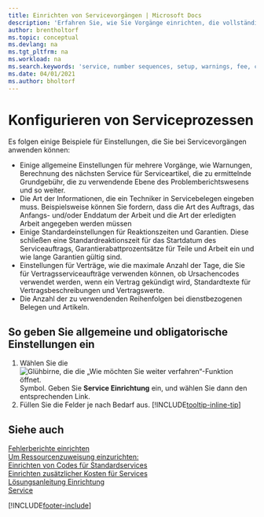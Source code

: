```yaml
---
title: Einrichten von Servicevorgängen | Microsoft Docs
description: 'Erfahren Sie, wie Sie Vorgänge einrichten, die vollständige Zufriedenheit Ihrer Debitoren mit Ihrem Debitorendienst sicherzustellen.'
author: brentholtorf
ms.topic: conceptual
ms.devlang: na
ms.tgt_pltfrm: na
ms.workload: na
ms.search.keywords: 'service, number sequences, setup, warnings, fee, contracts, warranties'
ms.date: 04/01/2021
ms.author: bholtorf
---
```

# <a name="configure-service-processes"></a><a name="configure-service-processes"></a>Konfigurieren von Serviceprozessen
Es folgen einige Beispiele für Einstellungen, die Sie bei Servicevorgängen anwenden können:  
  
* Einige allgemeine Einstellungen für mehrere Vorgänge, wie Warnungen, Berechnung des nächsten Service für Serviceartikel, die zu ermittelnde Grundgebühr, die zu verwendende Ebene des Problemberichtswesens und so weiter.  
* Die Art der Informationen, die ein Techniker in Servicebelegen eingeben muss. Beispielsweise können Sie fordern, dass die Art des Auftrags, das Anfangs- und/oder Enddatum der Arbeit und die Art der erledigten Arbeit angegeben werden müssen  
* Einige Standardeinstellungen für Reaktionszeiten und Garantien. Diese schließen eine Standardreaktionszeit für das Startdatum des Serviceauftrags, Garantierabattprozentsätze für Teile und Arbeit ein und wie lange Garantien gültig sind.  
* Einstellungen für Verträge, wie die maximale Anzahl der Tage, die Sie für Vertragsserviceaufträge verwenden können, ob Ursachencodes verwendet werden, wenn ein Vertrag gekündigt wird, Standardtexte für Vertragsbeschreibungen und Vertragswerte.  
* Die Anzahl der zu verwendenden Reihenfolgen bei dienstbezogenen Belegen und Artikeln.  

## <a name="to-enter-general-and-mandatory-settings"></a><a name="to-enter-general-and-mandatory-settings"></a>So geben Sie allgemeine und obligatorische Einstellungen ein
1. Wählen Sie die ![Glühbirne, die die „Wie möchten Sie weiter verfahren“-Funktion öffnet.](media/ui-search/search_small.png "Tell Me-Funktion") Symbol. Geben Sie **Service Einrichtung** ein, und wählen Sie dann den entsprechenden Link.
2. Füllen Sie die Felder je nach Bedarf aus. [!INCLUDE[tooltip-inline-tip](includes/tooltip-inline-tip_md.md)]  

## <a name="see-also"></a><a name="see-also"></a>Siehe auch
[Fehlerberichte einrichten](service-how-setup-fault-reporting.md)  
[Um Ressourcenzuweisung einzurichten:](service-how-setup-resource-allocation.md)  
[Einrichten von Codes für Standardservices](service-how-setup-service-coding.md)  
[Einrichten zusätzlicher Kosten für Services](service-how-setup-service-costs-pricing.md)  
[Lösungsanleitung Einrichtung](service-how-setup-troubleshooting.md)  
[Service](service-service.md)  


[!INCLUDE[footer-include](includes/footer-banner.md)]
